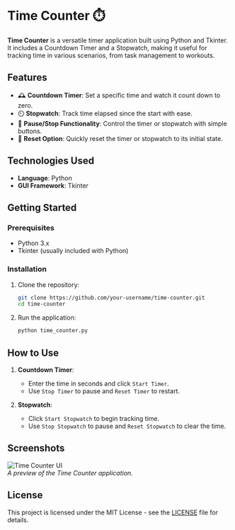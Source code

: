 # Time Counter ⏱️

**Time Counter** is a versatile timer application built using Python and Tkinter. It includes a Countdown Timer and a Stopwatch, making it useful for tracking time in various scenarios, from task management to workouts.

## Features

* 🕰️ **Countdown Timer**: Set a specific time and watch it count down to zero.
* ⏲️ **Stopwatch**: Track time elapsed since the start with ease.
* 🛑 **Pause/Stop Functionality**: Control the timer or stopwatch with simple buttons.
* 🔄 **Reset Option**: Quickly reset the timer or stopwatch to its initial state.

## Technologies Used

* **Language**: Python
* **GUI Framework**: Tkinter

## Getting Started

### Prerequisites

* Python 3.x
* Tkinter (usually included with Python)

### Installation

1. Clone the repository:

    ```bash
    git clone https://github.com/your-username/time-counter.git
    cd time-counter
    ```

2. Run the application:

    ```bash
    python time_counter.py
    ```

## How to Use

1. **Countdown Timer**:
   - Enter the time in seconds and click `Start Timer`.
   - Use `Stop Timer` to pause and `Reset Timer` to restart.

2. **Stopwatch**:
   - Click `Start Stopwatch` to begin tracking time.
   - Use `Stop Stopwatch` to pause and `Reset Stopwatch` to clear the time.

## Screenshots

![Time Counter UI](link-to-screenshot.png)  
_A preview of the Time Counter application._

## License

This project is licensed under the MIT License - see the [LICENSE](LICENSE) file for details.


